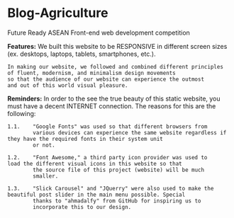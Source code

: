# Blog-Agriculture
Future Ready ASEAN Front-end web development competition

**Features:**
    We built this website to be RESPONSIVE in different screen sizes (ex. desktops, laptops, tablets, smartphones, etc.).

    In making our website, we followed and combined different principles of fluent, modernism, and minimalism design movements
    so that the audience of our website can experience the outmost
    and out of this world visual pleasure.

**Reminders:**
    In order to the see the true beauty of this static website, you     must have a decent INTERNET connection. The reasons for this are
    the following:

    1.1.    "Google Fonts" was used so that different browsers from
            various devices can experience the same website regardless if they have the required fonts in their system unit 
            or not.
    
    1.2.    "Font Awesome," a third party icon provider was used to             load the different visual icons in this website so that
            the source file of this project (website) will be much
            smaller.
    
    1.3.    "Slick Carousel" and "JQuerry" were also used to make the           beautiful post slider in the main menu possible. Special
            thanks to "ahmadalfy" from GitHub for inspiring us to
            incorporate this to our design.
